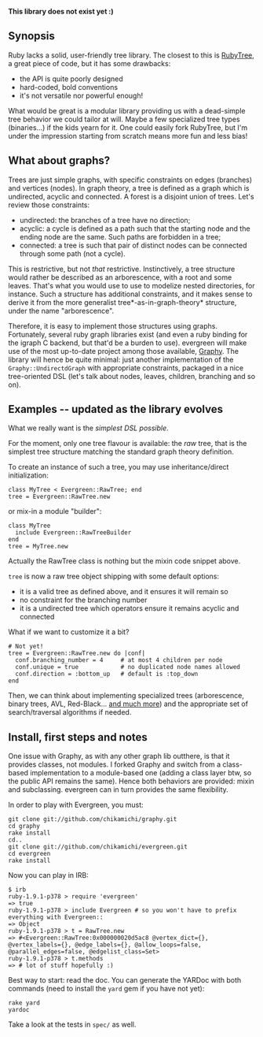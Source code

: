 **This library does not exist yet :)**

## Synopsis

Ruby lacks a solid, user-friendly tree library. The closest to this is [RubyTree](http://github.com/evolve75/RubyTree "RubyTree on Github"), a great piece of code, but it has some drawbacks:

* the API is quite poorly designed
* hard-coded, bold conventions
* it's not versatile nor powerful enough!

What would be great is a modular library providing us with a dead-simple tree behavior we could tailor at will. Maybe a few specialized tree types (binaries…) if the kids yearn for it. One could easily fork RubyTree, but I'm under the impression starting from scratch means more fun and less bias!

## What about graphs?

Trees are just simple graphs, with specific constraints on edges (branches) and vertices (nodes). In graph theory, a tree is defined as a graph which is undirected, acyclic and connected. A forest is a disjoint union of trees. Let's review those constraints:

* undirected: the branches of a tree have no direction;
* acyclic: a cycle is defined as a path such that the starting node and the ending node are the same. Such paths are forbidden in a tree;
* connected: a tree is such that pair of distinct nodes can be connected through some path (not a cycle).

This is restrictive, but not *that* restrictive. Instinctively, a tree structure would rather be described as an arborescence, with a root and some leaves. That's what you would use to use to modelize nested directories, for instance. Such a structure has additional constraints, and it makes sense to derive it from the more generalist tree*-as-in-graph-theory* structure, under the name "arborescence".

Therefore, it is easy to implement those structures using graphs. Fortunately, several ruby graph libraries exist (and even a ruby binding for the igraph C backend, but that'd be a burden to use). evergreen will make use of the most up-to-date project among those available, [Graphy](http://github.com/bruce/graphy "Graphy on Github"). The library will hence be quite minimal: just another implementation of the `Graphy::UndirectdGraph` with appropriate constraints, packaged in a nice tree-oriented DSL (let's talk about nodes, leaves, children, branching and so on).

## Examples -- updated as the library evolves

What we really want is the *simplest DSL possible*.

For the moment, only one tree flavour is available: the *raw* tree, that is the simplest tree structure matching the standard graph theory definition.

To create an instance of such a tree, you may use inheritance/direct initialization:

    class MyTree < Evergreen::RawTree; end
    tree = Evergreen::RawTree.new

or mix-in a module "builder":

    class MyTree
      include Evergreen::RawTreeBuilder
    end
    tree = MyTree.new

Actually the RawTree class is nothing but the mixin code snippet above.

`tree` is now a raw tree object shipping with some default options:

* it is a valid tree as defined above, and it ensures it will remain so
* no constraint for the branching number
* it is a undirected tree which operators ensure it remains acyclic and connected

What if we want to customize it a bit?

    # Not yet!
    tree = Evergreen::RawTree.new do |conf|
      conf.branching_number = 4     # at most 4 children per node
      conf.unique = true            # no duplicated node names allowed
      conf.direction = :bottom_up   # default is :top_down
    end

Then, we can think about implementing specialized trees (arborescence, binary trees, AVL, Red-Black... [and much more](http://en.wikipedia.org/wiki/List_of_graph_theory_topics#Trees)) and the appropriate set of search/traversal algorithms if needed.

## Install, first steps and notes

One issue with Graphy, as with any other graph lib outthere, is that it provides classes, not modules. I forked Graphy and switch from a class-based implementation to a module-based one (adding a class layer btw, so the public API remains the same). Hence both behaviors are provided: mixin and subclassing. evergreen can in turn provides the same flexibility.

In order to play with Evergreen, you must:

    git clone git://github.com/chikamichi/graphy.git
    cd graphy
    rake install
    cd..
    git clone git://github.com/chikamichi/evergreen.git
    cd evergreen
    rake install

Now you can play in IRB:

    $ irb
    ruby-1.9.1-p378 > require 'evergreen'
    => true 
    ruby-1.9.1-p378 > include Evergreen # so you won't have to prefix everything with Evergreen::
    => Object 
    ruby-1.9.1-p378 > t = RawTree.new
    => #<Evergreen::RawTree:0x000000020d5ac8 @vertex_dict={}, @vertex_labels={}, @edge_labels={}, @allow_loops=false, @parallel_edges=false, @edgelist_class=Set> 
    ruby-1.9.1-p378 > t.methods
    => # lot of stuff hopefully :)

Best way to start: read the doc. You can generate the YARDoc with both commands (need to install the `yard` gem if you have not yet):

    rake yard
    yardoc

Take a look at the tests in `spec/` as well.

